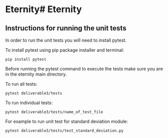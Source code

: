# Eternity# Eternity

## Instructions for running the unit tests

In order to run the unit tests you will need to install pytest.

To install pytest using pip package installer and terminal:

`pip install pytest`

Before running the pytest command to execute the tests make sure you are in the eternity main directory.

To run all tests:

`pytest deliverable3/tests`

To run individual tests:

`pytest deliverable3/tests/name_of_test_file`

For example to run unit test for standard deviation module:

`pytest deliverable3/tests/test_standard_deviation.py`

